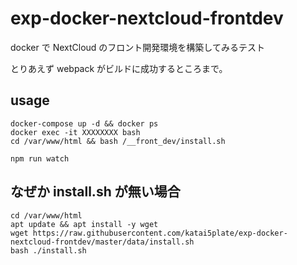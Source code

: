 # exp-docker-nextcloud-frontdev

docker で NextCloud のフロント開発環境を構築してみるテスト

とりあえず webpack がビルドに成功するところまで。

## usage

```
docker-compose up -d && docker ps
docker exec -it XXXXXXXX bash
cd /var/www/html && bash /__front_dev/install.sh
```

```
npm run watch
```

## なぜか install.sh が無い場合

```
cd /var/www/html
apt update && apt install -y wget
wget https://raw.githubusercontent.com/katai5plate/exp-docker-nextcloud-frontdev/master/data/install.sh
bash ./install.sh
```
